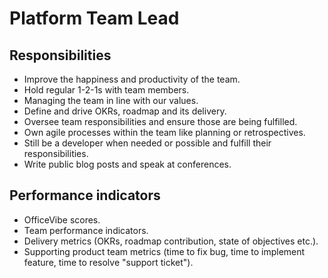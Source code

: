 # Platform Team Lead

## Responsibilities

- Improve the happiness and productivity of the team.
- Hold regular 1-2-1s with team members.
- Managing the team in line with our values.
- Define and drive OKRs, roadmap and its delivery.
- Oversee team responsibilities and ensure those are being fulfilled.
- Own agile processes within the team like planning or retrospectives.
- Still be a developer when needed or possible and fulfill their responsibilities.
- Write public blog posts and speak at conferences.

## Performance indicators

- OfficeVibe scores.
- Team performance indicators.
- Delivery metrics (OKRs, roadmap contribution, state of objectives etc.).
- Supporting product team metrics (time to fix bug, time to implement feature, time to resolve "support ticket").
